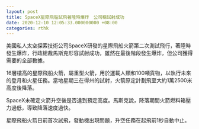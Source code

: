 ```yaml
---
layout: post
title: SpaceX星際飛船試飛著陸時爆炸　公司稱試射成功
date: 2020-12-10 12:05:33.000000000 +08:00
categories: rthk
---
```


美國私人太空探索技術公司SpaceX研發的星際飛船火箭第二次測試飛行，著陸時發生爆炸，行政總裁馬斯克形容試射成功，雖然在最後階段發生爆炸，但公司獲得需要的全部數據。

16層樓高的星際飛船火箭，屬重型火箭，用於運載人類和100噸貨物，以執行未來的登月和火星任務。當地星期三在得州的試射，火箭原定計劃飛至大約1萬2500米高度後降落。

SpaceX未確定火箭升空後是否達到預定高度。馬斯克說，降落期間火箭燃料箱壓力過低，導致降落速度過快。

星際飛船火箭日前首次試飛，發動機出現問題，升空任務在起飛前1秒自動中止。
